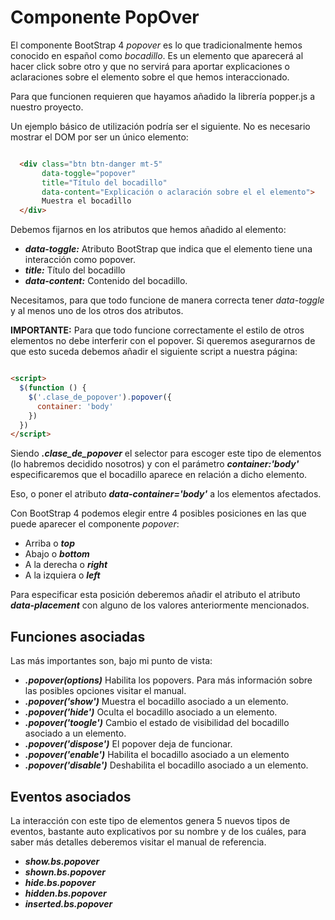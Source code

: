 # Componente PopOver

El componente BootStrap 4 *popover* es lo que tradicionalmente hemos conocido en español como *bocadillo*.  Es un elemento que aparecerá al hacer click sobre otro y que no servirá para aportar explicaciones o aclaraciones sobre el elemento sobre el que hemos interaccionado.

Para que funcionen requieren que hayamos añadido la librería popper.js a nuestro proyecto.

Un ejemplo básico de utilización podría ser el siguiente. No es necesario mostrar el DOM por ser un único elemento:

```html

  <div class="btn btn-danger mt-5"
       data-toggle="popover"
       title="Título del bocadillo"
       data-content="Explicación o aclaración sobre el el elemento">
       Muestra el bocadillo
  </div>

```

Debemos fijarnos en los atributos que hemos añadido al elemento:

* ***data-toggle:*** Atributo BootStrap que indica que el elemento tiene una interacción como popover.
* ***title:*** Título del bocadillo
* ***data-content:*** Contenido del bocadillo.

Necesitamos, para que todo funcione de manera correcta tener *data-toggle* y al menos uno de los otros dos atributos.

**IMPORTANTE:** Para que todo funcione correctamente el estilo de otros elementos no debe interferir con el popover. Si queremos asegurarnos de que esto suceda debemos añadir el siguiente script a nuestra página:

```html

<script>
  $(function () {
    $('.clase_de_popover').popover({
      container: 'body'
    })
  })
</script>

```

Siendo ***.clase_de_popover*** el selector para escoger este tipo de elementos (lo habremos decidido nosotros) y con el parámetro ***container:'body'*** especificaremos que el bocadillo aparece en relación a dicho elemento.

Eso, o poner el atributo ***data-container='body'*** a los elementos afectados.

Con BootStrap 4 podemos elegir entre 4 posibles posiciones en las que puede aparecer el componente *popover*:

* Arriba o ***top***
* Abajo o ***bottom***
* A la derecha o ***right***
* A la izquiera o ***left***

Para especificar esta posición deberemos añadir el atributo el atributo ***data-placement*** con alguno de los valores anteriormente mencionados.

## Funciones asociadas

Las más importantes son, bajo mi punto de vista:

* ***.popover(options)*** Habilita los popovers. Para más información sobre las posibles opciones visitar el manual.
* ***.popover('show')*** Muestra el bocadillo asociado a un elemento.
* ***.popover('hide')*** Oculta el bocadillo asociado a un elemento.
* ***.popover('toogle')*** Cambio el estado de visibilidad del bocadillo asociado a un elemento.
* ***.popover('dispose')*** El popover deja de funcionar.
* ***.popover('enable')*** Habilita el bocadillo asociado a un elemento
* ***.popover('disable')*** Deshabilita el bocadillo asociado a un elemento.


## Eventos asociados

La interacción con este tipo de elementos genera 5 nuevos tipos de eventos, bastante auto explicativos por su nombre y de los cuáles, para saber más detalles deberemos visitar el manual de referencia.

* ***show.bs.popover***
* ***shown.bs.popover***
* ***hide.bs.popover***
* ***hidden.bs.popover***
* ***inserted.bs.popover***
